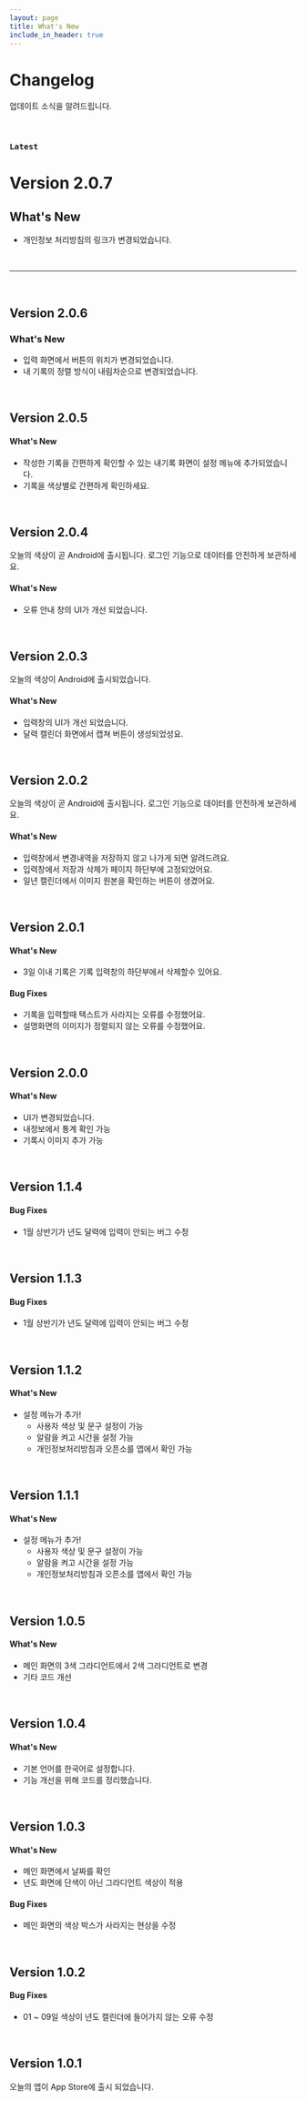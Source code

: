 ```yaml
---
layout: page
title: What's New
include_in_header: true
---
```


# Changelog
업데이트 소식을 알려드립니다.

<br>

### `Latest`
# **Version 2.0.7**

## **What's New**
- 개인정보 처리방침의 링크가 변경되었습니다.

<br>

________

<br>

## **Version 2.0.6**

### What's New
- 입력 화면에서 버튼의 위치가 변경되었습니다.
- 내 기록의 정렬 방식이 내림차순으로 변경되었습니다.

<br>

## **Version 2.0.5**

#### What's New
- 작성한 기록을 간편하게 확인할 수 있는 내기록 화면이 설정 메뉴에 추가되었습니다.
- 기록을 색상별로 간편하게 확인하세요.

<br>

## **Version 2.0.4**
오늘의 색상이 곧 Android에 출시됩니다.
로그인 기능으로 데이터를 안전하게 보관하세요.

#### What's New
- 오류 안내 창의 UI가 개선 되었습니다.

<br>

## **Version 2.0.3**
오늘의 색상이 Android에 출시되었습니다.

#### What's New
- 입력창의 UI가 개선 되었습니다.
- 달력 캘린더 화면에서 캡쳐 버튼이 생성되었성요. 

<br>

## **Version 2.0.2**
오늘의 색상이 곧 Android에 출시됩니다.
로그인 기능으로 데이터를 안전하게 보관하세요.

#### What's New
- 입력창에서 변경내역을 저장하지 않고 나가게 되면 알려드려요.
- 입력창에서 저장과 삭제가 페이지 하단부에 고정되었어요.
- 일년 캘린더에서 이미지 원본을 확인하는 버튼이 생겼어요.

<br>

## **Version 2.0.1**

#### What's New
- 3일 이내 기록은 기록 입력창의 하단부에서 삭제할수 있어요.

#### Bug Fixes
- 기록을 입력할때 텍스트가 사라지는 오류를 수정했어요.
- 설명화면의 이미지가 정렬되지 않는 오류를 수정했어요.

<br>

## Version 2.0.0

#### What's New
- UI가 변경되었습니다.
- 내정보에서 통계 확인 가능
- 기록시 이미지 추가 가능

<br>

## Version 1.1.4

#### Bug Fixes
- 1월 상반기가 년도 달력에 입력이 안되는 버그 수정

<br>

## Version 1.1.3

#### Bug Fixes
- 1월 상반기가 년도 달력에 입력이 안되는 버그 수정

<br>

## Version 1.1.2

#### What's New
- 설정 메뉴가 추가!
    - 사용자 색상 및 문구 설정이 가능
    - 알람을 켜고 시간을 설정 가능
    - 개인정보처리방침과 오픈소를 앱에서 확인 가능

<br>

## Version 1.1.1

#### What's New
- 설정 메뉴가 추가!    
  - 사용자 색상 및 문구 설정이 가능
  - 알람을 켜고 시간을 설정 가능
  - 개인정보처리방침과 오픈소를 앱에서 확인 가능

<br>

## Version 1.0.5

#### What's New
- 메인 화면의 3색 그라디언트에서 2색 그라디언트로 변경
- 기타 코드 개선

<br>

## Version 1.0.4

#### What's New
- 기본 언어를 한국어로 설정합니다.
- 기능 개선을 위해 코드를 정리했습니다.

<br>

## Version 1.0.3

#### What's New
- 메인 화면에서 날짜를 확인
- 년도 화면에 단색이 아닌 그라디언트 색상이 적용

#### Bug Fixes
- 메인 화면의 색상 박스가 사라지는 현상을 수정

<br>

## Version 1.0.2

#### Bug Fixes
- 01 ~ 09일 색상이 년도 캘린더에 들어가지 않는 오류 수정

<br>

## Version 1.0.1
오늘의 앱이 App Store에 출시 되었습니다.
